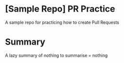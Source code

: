 # [Sample Repo] PR Practice
A sample repo for practicing how to create Pull Requests

# Summary
A lazy summary of nothing to summarise = nothing

